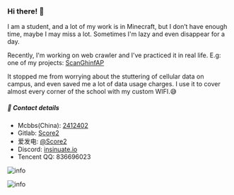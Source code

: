 ### Hi there! 👋
I am a student, and a lot of my work is in Minecraft, but I don’t have enough time, maybe I may miss a lot. Sometimes I'm lazy and even disappear for a day.

Recently, I'm working on web crawler and I've practiced it in real life.
E.g: one of my projects: [ScanGhinfAP](https://github.com/LTHS20/ScanGhinfAP)

It stopped me from worrying about the stuttering of cellular data on campus, and even saved me a lot of data usage charges. I use it to cover almost every corner of the school with my custom WIFI.😅

##### 🌟 Contact details
* Mcbbs(China): [2412402](https://www.mcbbs.net/home.php?mod=space&uid=2412402)
* Gitlab: [Score2](https://gitlab.com/Score2)
* 爱发电: [@Score2](https://afdian.net/@Score2)
* Discord: [insinuate.io](https://discord.gg/Fs6fJN3jXj)
* Tencent QQ: 836696023


![info](https://github-readme-stats.vercel.app/api?username=Score2&count_private=true&show_icons=true&theme=midnight-purple)

![info](https://github-readme-stats.vercel.app/api/top-langs/?username=Score2&layout=default&show_icons=true&theme=midnight-purple)
